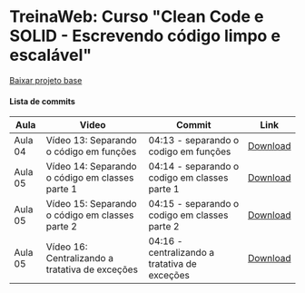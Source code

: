 # TreinaWeb: Curso "Clean Code e SOLID - Escrevendo código limpo e escalável"

[Baixar projeto base](https://github.com/treinaweb/treinaweb-cleancode-solid/archive/1dad81a9ce912fc4652dbacfe9fb2e4b538f0fad.zip)

#### Lista de commits
Aula | Video | Commit | Link
------ | ------ | ------ | ------
Aula 04 | Vídeo 13:  Separando o código em funções | 04:13 - separando o codigo em funções | [Download](https://github.com/treinaweb/treinaweb-cleancode-solid/archive/e3ae8e9ccb957417cca198a20c99cf620991cc00.zip)
Aula 05 | Vídeo 14:  Separando o código em classes parte 1 | 04:14 - separando o codigo em classes parte 1 | [Download](https://github.com/treinaweb/treinaweb-cleancode-solid/archive/b8fddc852217ae0f35642be7221078740882b5aa.zip)
Aula 05 | Vídeo 15:  Separando o código em classes parte 2 | 04:15 - separando o codigo em classes parte 2 | [Download](https://github.com/treinaweb/treinaweb-cleancode-solid/archive/5c23df9da0ae2f730aa21d947a7c5e54bd950110.zip)
Aula 05 | Vídeo 16:  Centralizando a tratativa de exceções | 04:16 - centralizando a tratativa de exceções | [Download](https://github.com/treinaweb/treinaweb-cleancode-solid/archive/3a17dcfa426d41e554f4c5f7e25ff8b2fe503ae6.zip)
